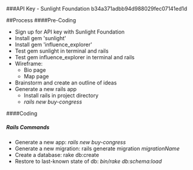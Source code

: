 ###API Key - Sunlight Foundation
b34a371adbb94d988029fec07141ed1d

##Process
####Pre-Coding

* Sign up for API key with Sunlight Foundation
* Install gem 'sunlight'
* Install gem 'influence_explorer'
* Test gem sunlight in terminal and rails
* Test gem influence_explorer in terminal and rails
* Wireframe:
    - Bio page
    - Map page
* Brainstorm and create an outline of ideas
* Generate a new rails app
    - Install rails in project directory
    - *rails new buy-congress*

####Coding


##### Rails Commands

- Generate a new app: *rails new buy-congress* 
- Generate a new migration: rails generate migration *migrationName*
- Create a database: rake db:create
- Restore to last-known state of db: *bin/rake db:schema:load*
